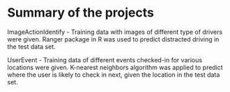 # Summary of the projects

ImageActionIdentify - Training data with images of different type of drivers were given. Ranger package in R was used to predict distracted driving in the test data set. 

UserEvent -  Training data of different events checked-in for various locations were given. K-nearest neighbors algorithm was applied to predict where the user is likely to check in next, given the location in the test data set.
